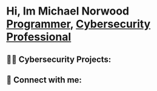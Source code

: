 <h1>Hi, Im Michael Norwood<br/><a href="https://github.com/Neatback">Programmer</a>, <a href="https://www.linkedin.com/in/michael-norwood-2a25a0278/">Cybersecurity Professional</a></h1>

<h2>👨‍💻 Cybersecurity Projects:</h2>


<h2> 🤳 Connect with me:</h2>

[instagram]: https://www.instagram.com/joshmadakor/
[linkedin]: https://www.linkedin.com/in/michael-norwood-2a25a0278/

<!--
**joshmadakor1/joshmadakor1** is a ✨ _special_ ✨ repository because its `README.md` (this file) appears on your GitHub profile.

Here are some ideas to get you started:

- 🔭 I’m currently working on ...
- 🌱 I’m currently learning ...
- 👯 I’m looking to collaborate on ...
- 🤔 I’m looking for help with ...
- 💬 Ask me about ...
- 📫 How to reach me: ...
- 😄 Pronouns: ...
- ⚡ Fun fact: ...
-->
